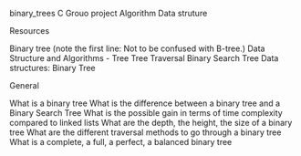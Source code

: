 binary_trees
C Grouo project Algorithm Data struture

Resources


Binary tree (note the first line: Not to be confused with B-tree.)
Data Structure and Algorithms - Tree
Tree Traversal
Binary Search Tree
Data structures: Binary Tree

General

What is a binary tree
What is the difference between a binary tree and a Binary Search Tree
What is the possible gain in terms of time complexity compared to linked lists
What are the depth, the height, the size of a binary tree
What are the different traversal methods to go through a binary tree
What is a complete, a full, a perfect, a balanced binary tree
